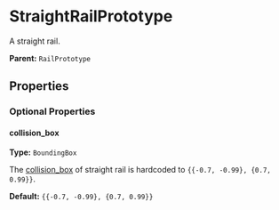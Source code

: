 # StraightRailPrototype

A straight rail.

**Parent:** `RailPrototype`

## Properties

### Optional Properties

#### collision_box

**Type:** `BoundingBox`

The [collision_box](prototype:EntityPrototype::collision_box) of straight rail is hardcoded to `{{-0.7, -0.99}, {0.7, 0.99}}`.

**Default:** ``{{-0.7, -0.99}, {0.7, 0.99}}``

